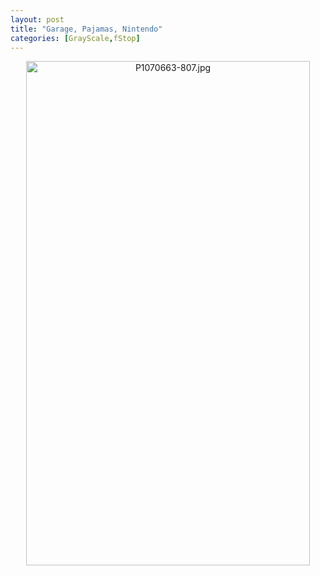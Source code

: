 ```yaml
---
layout: post
title: "Garage, Pajamas, Nintendo"
categories: [GrayScale,fStop]
---
```

<center><p><img alt="P1070663-807.jpg" align="center" src="http://www.botzilla.com/blog/pix2007/P1070663-807.jpg" width="454" height="807" border="0" /></p></center>

<!--more-->

